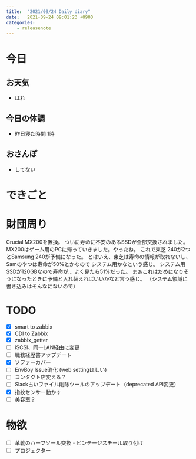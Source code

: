 ```yaml
---
title:  "2021/09/24 Daily diary"
date:   2021-09-24 09:01:23 +0900
categories:
	- releasenote
---
```

# 今日

## お天気

* はれ

## 今日の体調

* 昨日寝た時間 1時

## おさんぽ

* してない

# できごと

# 財団周り

Crucial MX200を置換。 ついに寿命に不安のあるSSDが全部交換されました。
MX200はゲーム用のPCに帰っていきました。やったね。
これで東芝 240が2つとSamsung 240が予備になった。
とはいえ、東芝は寿命の情報が取れないし、Samのやつは寿命が50%とかなので
システム用かなという感じ。 システム用SSDが120GBなので寿命が… よく見たら51%だった。
まぁこれはだめになりそうになったときに予備と入れ替えればいいかなと言う感じ。
（システム領域に書き込みはそんなにないので）

# TODO 

- [x] smart to zabbix
- [x] CDI to Zabbix
- [x] zabbix_getter
- [ ] iSCSI、同一LAN経由に変更
- [ ] 職務経歴書アップデート
- [x] ソファーカバー
- [ ] EnvBoy Issue消化 (web settingほしい)
- [ ] コンタクト店変える？
- [ ] Slack古いファイル削除ツールのアップデート（deprecated API変更）
- [x] 指紋センサー動かす
- [ ] 美容室？

# 物欲

- [ ] 革靴のハーフソール交換・ビンテージスチール取り付け
- [ ] プロジェクター
